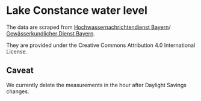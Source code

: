 # Lake Constance water level

The data are scraped from [Hochwassernachrichtendienst Bayern](https://www.hnd.bayern.de/pegel/iller_lech/lindau-20001001?begin=01.01.2023)/
[Gewässerkundlicher Dienst Bayern](https://www.gkd.bayern.de/de/seen/wasserstand/bayern/lindau-20001001/download).

They are provided under the Creative Commons Attribution 4.0 International License.

## Caveat

We currently delete the measurements in the hour after Daylight Savings changes.